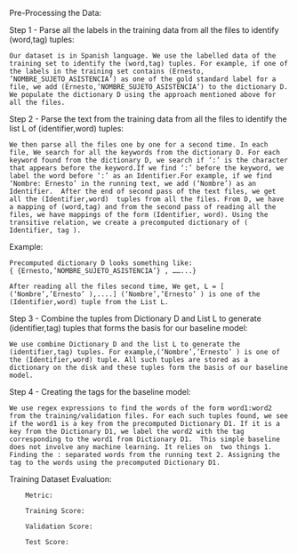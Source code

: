 
Pre-Processing the Data:

Step 1 - Parse all the labels in the training data from all the files to identify (word,tag) tuples:

	Our dataset is in Spanish language. We use the labelled data of the training set to identify the (word,tag) tuples. For example, if one of the labels in the training set contains (Ernesto, ’NOMBRE_SUJETO_ASISTENCIA’) as one of the gold standard label for a file, we add (Ernesto,’NOMBRE_SUJETO_ASISTENCIA’) to the dictionary D. We populate the dictionary D using the approach mentioned above for all the files. 

Step 2 - Parse the text from the training data from all the files to identify the list L of (identifier,word) tuples:

	We then parse all the files one by one for a second time. In each file, We search for all the keywords from the dictionary D. For each keyword found from the dictionary D, we search if ‘:’ is the character that appears before the keyword.If we find ‘:’ before the keyword, we label the word before ‘:’ as an Identifier.For example, if we find ‘Nombre: Ernesto’ in the running text, we add (‘Nombre’) as an Identifier.  After the end of second pass of the text files, we get all the (Identifier,word)  tuples from all the files. From D, we have a mapping of (word,tag) and from the second pass of reading all the files, we have mappings of the form (Identifier, word). Using the transitive relation, we create a precomputed dictionary of ( Identifier, tag ). 

Example:

	Precomputed dictionary D looks something like:
	{ {Ernesto,’NOMBRE_SUJETO_ASISTENCIA’} , ……...}

	After reading all the files second time, We get, L = [ (‘Nombre’,’Ernesto’ ),....] (‘Nombre’,’Ernesto’ ) is one of the (Identifier,word) tuple from the List L.

Step 3 - Combine the tuples from Dictionary D and List L to generate (identifier,tag) tuples that forms the basis for our baseline model:

	We use combine Dictionary D and the list L to generate the (identifier,tag) tuples. For example,(‘Nombre’,’Ernesto’ ) is one of the (Identifier,word) tuple. All such tuples are stored as a dictionary on the disk and these tuples form the basis of our baseline model.

Step 4 - Creating the tags for the baseline model:

	We use regex expressions to find the words of the form word1:word2 from the training/validation files. For each such tuples found, we see if the word1 is a key from the precomputed Dictionary D1. If it is a key from the Dictionary D1, we label the word2 with the tag corresponding to the word1 from Dictionary D1.  This simple baseline does not involve any machine learning. It relies on  two things 1. Finding the : separated words from the running text 2. Assigning the tag to the words using the precomputed Dictionary D1.

Training Dataset Evaluation:

		Metric:

		Training Score:
	
		Validation Score:
		
		Test Score:

